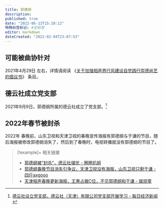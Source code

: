 ```yaml
---
title: 郭德纲
description:
published: true
date: "2022-06-13T15:10:12"
特殊标签标记: #无标签
editor: markdown
dateCreated: "2022-02-04T23:07:53"
---
```


## 可能被曲协针对

2021年4月29日 左右，详情请阅读 《[关于加强相声界行风建设自觉践行崇德尚艺的倡议书](/unclear/曲协_行风建设倡议书.md)》 条目。

## 德云社成立党支部

2021年9月9日，郭德纲所属的德云社成立了党支部。[^1916021]

[^1916021]: [德云社设立党支部，德云社（天津）有限公司党支部开展学习 - 每日经济新闻](https://web.archive.org/web/20220204155823/https://m.nbd.com.cn/articles/2021-09-16/1916021.html)

## 2022年春节被封杀

2022年 春晚前，山东卫视和天津卫视的春晚宣传海报有郭德纲与于谦的节目，随后海报被修改郭德纲消失了，然后到了春晚时，电视转播就没有郭德纲的节目了。

> [!example]+ 相关链接
> + [郭德纲被“封杀”，德云社堪忧 - 圈圈扒姐](https://web.archive.org/web/20220204150737/https://www.163.com/dy/article/GV25V2K50552XLEU.html)
> + [郭德纲春晚节目消失引争议，天津卫视没有海报，山东卫视只剩于谦 - 四斤axgooo](https://web.archive.org/web/20220204150738/https://www.sohu.com/a/519494917_100281851)
> + [天津相声春晚更新海报，王惠占据C位，不见郭德纲和于谦 - 娱顽童](https://web.archive.org/web/20220204151924/https://www.sohu.com/a/519861577_120195599)
